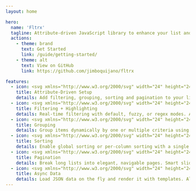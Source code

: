 ```yaml
---
layout: home

hero:
  name: 'Fltrx'
  tagline: Attribute-driven JavaScript library to enhance your list and tables, with filtering, highlighting, sorting, grouping, pagination and async data binding.
  actions:
    - theme: brand
      text: Get Started
      link: /guide/getting-started/
    - theme: alt
      text: View on GitHub
      link: https://github.com/jimboquijano/fltrx

features:
  - icon: <svg xmlns="http://www.w3.org/2000/svg" width="24" height="24" fill="currentColor" viewBox="0 0 24 24"><path d="M3 12l9-9 9 9-9 9-9-9zm9-5.586L5.586 12 12 18.414 18.414 12 12 6.414z"/></svg>
    title: Attribute-Driven Setup
    details: Add filtering, grouping, sorting and pagination to your lists and tables using nothing but HTML attributes. No boilerplate JavaScript or complex configuration.
  - icon: <svg xmlns="http://www.w3.org/2000/svg" width="24" height="24" fill="currentColor" viewBox="0 0 24 24"><path d="M3 4h18v2l-7 8v6l-4 2v-8L3 6V4z"/></svg>
    title: Filtering + Highlighting
    details: Real-time filtering with default, fuzzy, or regex modes. Automatically highlights matching text while preserving your event listeners and markup.
  - icon: <svg xmlns="http://www.w3.org/2000/svg" width="24" height="24" fill="currentColor" viewBox="0 0 24 24"><path d="M4 4h6v6H4V4zm10 0h6v6h-6V4zM4 14h6v6H4v-6zm10 0h6v6h-6v-6z"/></svg>
    title: Grouping
    details: Group items dynamically by one or multiple criteria using simple selects. Includes an “All” option and works seamlessly with filters and sorting.
  - icon: <svg xmlns="http://www.w3.org/2000/svg" width="24" height="24" fill="currentColor" viewBox="0 0 24 24"><path d="M7 18l-5-5h10l-5 5zm10-12l5 5H12l5-5z"/></svg>
    title: Sorting
    details: Enable global sorting or per-column sorting with a single attribute. Visual indicators for ascending & descending states are built-in.
  - icon: <svg xmlns="http://www.w3.org/2000/svg" width="24" height="24" fill="currentColor" viewBox="0 0 24 24"><path d="M4 6h16v2H4V6zm0 5h16v2H4v-2zm0 5h16v2H4v-2z"/></svg>
    title: Pagination
    details: Break long lists into elegant, navigable pages. Smart sliding windows, ellipsis, and fully customizable controls are included out of the box.
  - icon: <svg xmlns="http://www.w3.org/2000/svg" width="24" height="24" fill="currentColor" viewBox="0 0 24 24"><path d="M12 2a10 10 0 100 20h6v-2h-6a8 8 0 118-8h-2l3 4 3-4h-2a10 10 0 00-10-10z"/></svg>
    title: Async Data
    details: Load JSON data on the fly and render it with templates. All Fltrx features — filtering, grouping, sorting and pagination — remain fully compatible.
---
```

